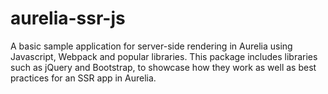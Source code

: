 # aurelia-ssr-js
A basic sample application for server-side rendering in Aurelia using Javascript, Webpack and popular libraries. This package includes libraries such as jQuery and Bootstrap, to showcase how they work as well as best practices for an SSR app in Aurelia.
